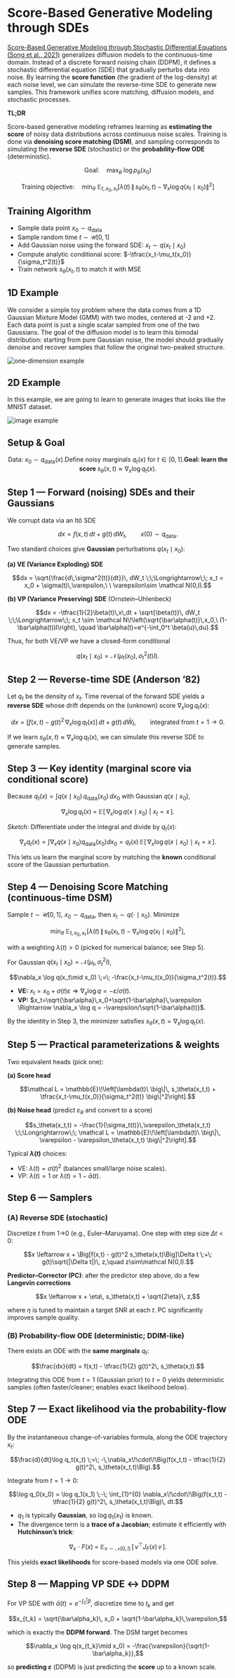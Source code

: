 
# Score-Based Generative Modeling through SDEs

[Score-Based Generative Modeling through Stochastic Differential Equations (Song et al., 2021)](https://arxiv.org/abs/2011.13456) generalizes diffusion models to the continuous-time domain. Instead of a discrete forward noising chain (DDPM), it defines a stochastic differential equation (SDE) that gradually perturbs data into noise. By learning the **score function** (the gradient of the log-density) at each noise level, we can simulate the reverse-time SDE to generate new samples. This framework unifies score matching, diffusion models, and stochastic processes.

**TL;DR**

Score-based generative modeling reframes learning as **estimating the score** of noisy data distributions across continuous noise scales.
Training is done via **denoising score matching (DSM)**, and sampling corresponds to simulating the **reverse SDE** (stochastic) or the **probability-flow ODE** (deterministic).

```math
\text{Goal:}\quad \max_\theta \; \log p_\theta(x_0)
```


```math
\text{Training objective:}\quad 
\min_\theta\;
\mathbb{E}_{t,x_0,x_t}
\left[
  \lambda(t)\,\big\|\, s_\theta(x_t,t) - \nabla_x \log q(x_t\mid x_0) \big\|^2
\right]
```


## Training Algorithm

* Sample data point $x_0 \sim q_\text{data}$
* Sample random time $t \sim \mathcal U[0,1]$
* Add Gaussian noise using the forward SDE: $x_t \sim q(x_t \mid x_0)$
* Compute analytic conditional score: $-\tfrac{x_t-\mu_t(x_0)}{\sigma_t^2(t)}$
* Train network $s_\theta(x_t, t)$ to match it with MSE


## 1D Example

We consider a simple toy problem where the data comes from a 1D Gaussian Mixture Model (GMM) with two modes, centered at -2 and +2. Each data point is just a single scalar sampled from one of the two Gaussians. The goal of the diffusion model is to learn this bimodal distribution: starting from pure Gaussian noise, the model should gradually denoise and recover samples that follow the original two-peaked structure.

![one-dimension example](img/denoising_process.gif)

## 2D Example

In this example, we are going to learn to generate images that looks like the MNIST dataset.

![image example](img/generated_unet_scorematching.png)

## Setup & Goal

```math
\text{Data: } x_0 \sim q_{\text{data}}(x). 

\text{Define noisy marginals } q_t(x) \text{ for } t\in[0,1].

\textbf{Goal: learn the score } s_\theta(x,t)\approx \nabla_x \log q_t(x).
```

## Step 1 — Forward (noising) SDEs and their Gaussians

We corrupt data via an Itô SDE

```math
dx = f(x,t)\,dt + g(t)\,dW_t, \qquad x(0)\sim q_{\text{data}}.
```

Two standard choices give **Gaussian** perturbations $q(x_t\mid x_0)$:

**(a) VE (Variance Exploding) SDE**

```math
dx = \sqrt{\frac{d\,\sigma^2(t)}{dt}}\, dW_t
\;\;\Longrightarrow\;\;
x_t = x_0 + \sigma(t)\,\varepsilon,\ \ \varepsilon\sim \mathcal N(0,I).
```

**(b) VP (Variance Preserving) SDE** (Ornstein–Uhlenbeck)

```math
dx = -\tfrac{1}{2}\beta(t)\,x\,dt + \sqrt{\beta(t)}\, dW_t
\;\;\Longrightarrow\;\;
x_t \sim \mathcal N\!\left(\sqrt{\bar\alpha(t)}\,x_0,\ (1-\bar\alpha(t))I\right),
\quad \bar\alpha(t)=e^{-\int_0^t \beta(u)\,du}.
```

Thus, for both VE/VP we have a closed-form conditional

```math
q(x_t\mid x_0) = \mathcal N\!\big(\mu_t(x_0),\,\sigma_t^2(t) I\big).
```


## Step 2 — Reverse-time SDE (Anderson ’82)

Let $q_t$ be the density of $x_t$. Time reversal of the forward SDE yields a **reverse SDE** whose drift depends on the (unknown) score $\nabla_x \log q_t(x)$:

```math
dx = \Big[f(x,t) - g(t)^2\,\nabla_x \log q_t(x)\Big]\,dt \;+\; g(t)\, d\bar W_t,
\qquad \text{integrated from } t=1 \to 0.
```

If we learn $s_\theta(x,t)\approx \nabla_x \log q_t(x)$, we can simulate this reverse SDE to generate samples.


## Step 3 — Key identity (marginal score via conditional score)

Because $q_t(x)=\int q(x\mid x_0)\,q_{\text{data}}(x_0)\,dx_0$ with Gaussian $q(x\mid x_0)$,

```math
\nabla_x \log q_t(x) \;=\; \mathbb{E}\big[\,\nabla_x \log q(x\mid x_0)\ \big|\ x_t=x\,\big].
```

*Sketch:* Differentiate under the integral and divide by $q_t(x)$:

$$
\nabla_x q_t(x) = \int \nabla_x q(x\mid x_0) q_{\text{data}}(x_0) dx_0
= q_t(x)\,\mathbb{E}[\,\nabla_x \log q(x\mid x_0)\mid x_t=x\,].
$$

This lets us learn the marginal score by matching the **known** conditional score of the Gaussian perturbation.


## Step 4 — Denoising Score Matching (continuous-time DSM)

Sample $t\sim\mathcal U[0,1]$, $x_0\sim q_{\text{data}}$, then $x_t\sim q(\cdot\mid x_0)$. Minimize

```math
\min_\theta\;
\mathbb{E}_{t,x_0,x_t}\!
\left[
\lambda(t)\,\big\|\, s_\theta(x_t,t) - \nabla_x \log q(x_t\mid x_0) \big\|^2
\right],
```

with a weighting $\lambda(t)>0$ (picked for numerical balance; see Step 5).

For Gaussian $q(x_t\mid x_0)=\mathcal N(\mu_t,\sigma_t^2 I)$,

```math
\nabla_x \log q(x_t\mid x_0) \;=\; -\frac{x_t-\mu_t(x_0)}{\sigma_t^2(t)}.
```

* **VE:** $x_t=x_0+\sigma(t)\varepsilon \Rightarrow \nabla_x \log q = -\varepsilon/\sigma(t)$.
* **VP:** $x_t=\sqrt{\bar\alpha}\,x_0+\sqrt{1-\bar\alpha}\,\varepsilon
  \Rightarrow \nabla_x \log q = -\varepsilon/\sqrt{1-\bar\alpha(t)}$.

By the identity in Step 3, the minimizer satisfies $s_\theta(x,t)=\nabla_x\log q_t(x)$.


## Step 5 — Practical parameterizations & weights

Two equivalent heads (pick one):

**(a) Score head**

```math
\mathcal L = \mathbb{E}\!\left[\lambda(t)\ \big\|\, s_\theta(x_t,t) + \tfrac{x_t-\mu_t(x_0)}{\sigma_t^2(t)} \big\|^2\right].
```

**(b) Noise head** (predict $\varepsilon_\theta$ and convert to a score)

```math
s_\theta(x_t,t) = -\frac{1}{\sigma_t(t)}\,\varepsilon_\theta(x_t,t)
\;\;\Longrightarrow\;\;
\mathcal L = \mathbb{E}\!\left[\lambda(t)\ \big\|\, \varepsilon - \varepsilon_\theta(x_t,t) \big\|^2\right].
```

Typical **$\lambda(t)$** choices:

* VE: $\lambda(t)=\sigma(t)^2$ (balances small/large noise scales).
* VP: $\lambda(t)=1$ or $\lambda(t)=1-\bar\alpha(t)$.


## Step 6 — Samplers

### (A) Reverse SDE (stochastic)

Discretize $t$ from 1→0 (e.g., Euler–Maruyama). One step with step size $\Delta t<0$:

```math
x \leftarrow x + \Big[f(x,t) - g(t)^2 s_\theta(x,t)\Big]\Delta t \;+\; g(t)\sqrt{|\Delta t|}\, z,\quad z\sim\mathcal N(0,I).
```

**Predictor–Corrector (PC)**: after the predictor step above, do a few **Langevin corrections**

```math
x \leftarrow x + \eta\, s_\theta(x,t) + \sqrt{2\eta}\, z,
```

where $\eta$ is tuned to maintain a target SNR at each $t$. PC significantly improves sample quality.

### (B) Probability-flow ODE (deterministic; DDIM-like)

There exists an ODE with the **same marginals** $q_t$:

```math
\frac{dx}{dt} = f(x,t) - \tfrac{1}{2} g(t)^2\, s_\theta(x,t).
```

Integrating this ODE from $t=1$ (Gaussian prior) to $t=0$ yields deterministic samples (often faster/cleaner; enables exact likelihood below).


## Step 7 — Exact likelihood via the probability-flow ODE

By the instantaneous change-of-variables formula, along the ODE trajectory $x_t$:

```math
\frac{d}{dt}\log q_t(x_t) \;=\; -\,\nabla_x\!\cdot\!\Big(f(x_t,t) - \tfrac{1}{2} g(t)^2\, s_\theta(x_t,t)\Big).
```

Integrate from $t=1\to 0$:

```math
\log q_0(x_0) = \log q_1(x_1)
\;-\;
\int_{1}^{0}
\nabla_x\!\cdot\!\Big(f(x_t,t) - \tfrac{1}{2} g(t)^2\, s_\theta(x_t,t)\Big)\, dt.
```

* $q_1$ is typically **Gaussian**, so $\log q_1(x_1)$ is known.
* The divergence term is a **trace of a Jacobian**; estimate it efficiently with **Hutchinson’s trick**:

```math
\nabla_x\!\cdot F(x) \;=\; \mathbb{E}_{v\sim\mathcal N(0,I)}\,[\, v^\top J_F(x)\, v \,].
```

This yields **exact likelihoods** for score-based models via one ODE solve.


## Step 8 — Mapping VP SDE ↔ DDPM

For VP SDE with $\bar\alpha(t)=e^{-\int_0^t \beta}$, discretize time to $t_k$ and get

```math
x_{t_k} = \sqrt{\bar\alpha_k}\, x_0 + \sqrt{1-\bar\alpha_k}\,\varepsilon,
```

which is exactly the **DDPM forward**. The DSM target becomes

```math
\nabla_x \log q(x_{t_k}\mid x_0) = -\frac{\varepsilon}{\sqrt{1-\bar\alpha_k}},
```

so **predicting $\varepsilon$** (DDPM) is just predicting the **score** up to a known scale.
